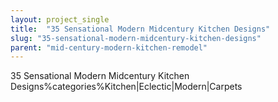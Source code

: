 ```yaml
---
layout: project_single
title:  "35 Sensational Modern Midcentury Kitchen Designs"
slug: "35-sensational-modern-midcentury-kitchen-designs"
parent: "mid-century-modern-kitchen-remodel"
---
```

35 Sensational Modern Midcentury Kitchen Designs%categories%Kitchen|Eclectic|Modern|Carpets